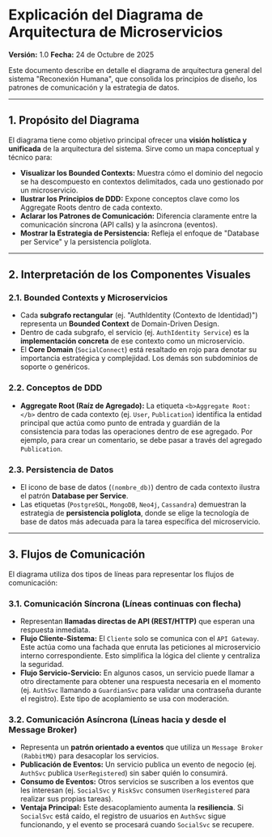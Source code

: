 # Explicación del Diagrama de Arquitectura de Microservicios

**Versión:** 1.0
**Fecha:** 24 de Octubre de 2025

Este documento describe en detalle el diagrama de arquitectura general del sistema "Reconexión Humana", que consolida los principios de diseño, los patrones de comunicación y la estrategia de datos.

---

## 1. Propósito del Diagrama

El diagrama tiene como objetivo principal ofrecer una **visión holística y unificada** de la arquitectura del sistema. Sirve como un mapa conceptual y técnico para:

*   **Visualizar los Bounded Contexts:** Muestra cómo el dominio del negocio se ha descompuesto en contextos delimitados, cada uno gestionado por un microservicio.
*   **Ilustrar los Principios de DDD:** Expone conceptos clave como los Aggregate Roots dentro de cada contexto.
*   **Aclarar los Patrones de Comunicación:** Diferencia claramente entre la comunicación síncrona (API calls) y la asíncrona (eventos).
*   **Mostrar la Estrategia de Persistencia:** Refleja el enfoque de "Database per Service" y la persistencia políglota.

---

## 2. Interpretación de los Componentes Visuales

### 2.1. Bounded Contexts y Microservicios

*   Cada **subgrafo rectangular** (ej. "AuthIdentity (Contexto de Identidad)") representa un **Bounded Context** de Domain-Driven Design.
*   Dentro de cada subgrafo, el servicio (ej. `AuthIdentity Service`) es la **implementación concreta** de ese contexto como un microservicio.
*   El **Core Domain** (`SocialConnect`) está resaltado en rojo para denotar su importancia estratégica y complejidad. Los demás son subdominios de soporte o genéricos.

### 2.2. Conceptos de DDD

*   **Aggregate Root (Raíz de Agregado):** La etiqueta `<b>Aggregate Root:</b>` dentro de cada contexto (ej. `User`, `Publication`) identifica la entidad principal que actúa como punto de entrada y guardián de la consistencia para todas las operaciones dentro de ese agregado. Por ejemplo, para crear un comentario, se debe pasar a través del agregado `Publication`.

### 2.3. Persistencia de Datos

*   El icono de base de datos (`(nombre_db)`) dentro de cada contexto ilustra el patrón **Database per Service**.
*   Las etiquetas (`PostgreSQL`, `MongoDB`, `Neo4j`, `Cassandra`) demuestran la estrategia de **persistencia políglota**, donde se elige la tecnología de base de datos más adecuada para la tarea específica del microservicio.

---

## 3. Flujos de Comunicación

El diagrama utiliza dos tipos de líneas para representar los flujos de comunicación:

### 3.1. Comunicación Síncrona (Líneas continuas con flecha)

*   Representan **llamadas directas de API (REST/HTTP)** que esperan una respuesta inmediata.
*   **Flujo Cliente-Sistema:** El `Cliente` solo se comunica con el `API Gateway`. Este actúa como una fachada que enruta las peticiones al microservicio interno correspondiente. Esto simplifica la lógica del cliente y centraliza la seguridad.
*   **Flujo Servicio-Servicio:** En algunos casos, un servicio puede llamar a otro directamente para obtener una respuesta necesaria en el momento (ej. `AuthSvc` llamando a `GuardianSvc` para validar una contraseña durante el registro). Este tipo de acoplamiento se usa con moderación.

### 3.2. Comunicación Asíncrona (Líneas hacia y desde el Message Broker)

*   Representa un **patrón orientado a eventos** que utiliza un `Message Broker (RabbitMQ)` para desacoplar los servicios.
*   **Publicación de Eventos:** Un servicio publica un evento de negocio (ej. `AuthSvc` publica `UserRegistered`) sin saber quién lo consumirá.
*   **Consumo de Eventos:** Otros servicios se suscriben a los eventos que les interesan (ej. `SocialSvc` y `RiskSvc` consumen `UserRegistered` para realizar sus propias tareas).
*   **Ventaja Principal:** Este desacoplamiento aumenta la **resiliencia**. Si `SocialSvc` está caído, el registro de usuarios en `AuthSvc` sigue funcionando, y el evento se procesará cuando `SocialSvc` se recupere.